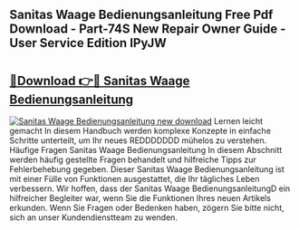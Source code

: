 ## Sanitas Waage Bedienungsanleitung Free Pdf Download - Part-74S New Repair Owner Guide - User Service Edition IPyJW

# <h2><a href="http://df5u0o.blite.top/?on=Sanitas+Waage+Bedienungsanleitung">🔗Download 👉🔴 Sanitas Waage Bedienungsanleitung</a></h2>

[![Sanitas Waage Bedienungsanleitung new download](https://i.imgur.com/lujVjoI.png)](http://df5u0o.blite.top/?on=Sanitas+Waage+Bedienungsanleitung)
Lernen leicht gemacht In diesem Handbuch werden komplexe Konzepte in einfache Schritte unterteilt, um Ihr neues REDDDDDDD mühelos zu verstehen. Häufige Fragen Sanitas Waage Bedienungsanleitung In diesem Abschnitt werden häufig gestellte Fragen behandelt und hilfreiche Tipps zur Fehlerbehebung gegeben. Dieser Sanitas Waage Bedienungsanleitung ist mit einer Fülle von Funktionen ausgestattet, die Ihr tägliches Leben verbessern. Wir hoffen, dass der Sanitas Waage BedienungsanleitungD ein hilfreicher Begleiter war, wenn Sie die Funktionen Ihres neuen Artikels erkunden. Wenn Sie Fragen oder Bedenken haben, zögern Sie bitte nicht, sich an unser Kundendienstteam zu wenden.
